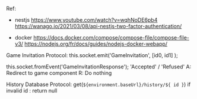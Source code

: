 Ref: 
  - nestjs
  https://www.youtube.com/watch?v=wqhNoDE6pb4
  https://wanago.io/2021/03/08/api-nestjs-two-factor-authentication/
  
  - docker
  https://docs.docker.com/compose/compose-file/compose-file-v3/
  https://nodejs.org/fr/docs/guides/nodejs-docker-webapp/

Game Invitation Protocol:
  this.socket.emit('GameInvitation', [id0, id1] );

  this.socket.fromEvent('GameInvitationResponse');
  'Accepted' / 'Refused'
  A: Redirect to game component
  R: Do nothing
  

History Database Protocol:
  get<HistoryI>(`${environment.baseUrl}/history/${ id }`)
  if invalid id : return null
